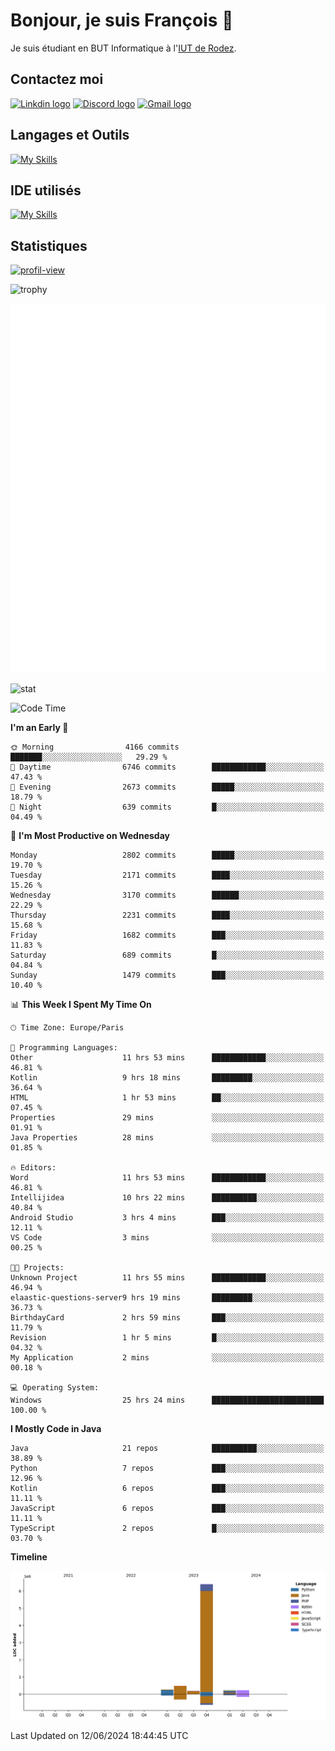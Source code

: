 # Bonjour, je suis François 👋

Je suis étudiant en BUT Informatique à l'[IUT de Rodez](https://iut-rodez.fr).

## Contactez moi

<p>
<a href="https://www.linkedin.com/in/fran%C3%A7ois-de-saint-palais-00985327a/" target="blank"><img src="https://img.shields.io/badge/LinkedIn-0077B5?style=for-the-badge&logo=linkedin&logoColor=white" alt="Linkdin logo"/></a>
<a href="https://discord.gg/francis389" target="blank"><img src="https://img.shields.io/badge/Discord-7289DA?style=for-the-badge&logo=discord&logoColor=white" alt="Discord logo" /></a>
<a href="mailto:francois-sp@gmx.fr" target="blank"><img src="https://img.shields.io/badge/Gmail-D14836?style=for-the-badge&logo=gmail&logoColor=white" alt="Gmail logo"/></a> 
</p>

## Langages et Outils

[![My Skills](https://skillicons.dev/icons?i=java,py,kotlin,spring,git,html,css,sass,svelte,vue,angular,react,bootstrap,ts,jquery,js,php,mysql,sqlite,grafana,linux,windows,figma,postman)](https://skillicons.dev)

## IDE utilisés

[![My Skills](https://skillicons.dev/icons?i=idea,phpstorm,pycharm,androidstudio,vscode,webstorm,eclipse)](https://skillicons.dev)

## Statistiques

[![profil-view](https://komarev.com/ghpvc/?username=francois389&label=Profile%20views&color=0e75b6&style=flat)](https://github.com/ryo-ma/github-profile-trophy)

![trophy](https://github-profile-trophy.vercel.app/?username=Francois389&theme=onedark&column=-1)

![top-lang](https://raw.githubusercontent.com/Francois389/github-stat/master/generated/languages.svg#gh-dark-mode-only)
![](https://raw.githubusercontent.com/Francois389/github-stat/master/generated/overview.svg#gh-dark-mode-only)

![stat](https://github-readme-stats.vercel.app/api?username=francois389&show_icons=true&locale=fr&theme=onedark)

<!--START_SECTION:waka-->
![Code Time](http://img.shields.io/badge/Code%20Time-283%20hrs%2051%20mins-blue)

**I'm an Early 🐤** 

```text
🌞 Morning                4166 commits        ███████░░░░░░░░░░░░░░░░░░   29.29 % 
🌆 Daytime                6746 commits        ████████████░░░░░░░░░░░░░   47.43 % 
🌃 Evening                2673 commits        █████░░░░░░░░░░░░░░░░░░░░   18.79 % 
🌙 Night                  639 commits         █░░░░░░░░░░░░░░░░░░░░░░░░   04.49 % 
```
📅 **I'm Most Productive on Wednesday** 

```text
Monday                   2802 commits        █████░░░░░░░░░░░░░░░░░░░░   19.70 % 
Tuesday                  2171 commits        ████░░░░░░░░░░░░░░░░░░░░░   15.26 % 
Wednesday                3170 commits        ██████░░░░░░░░░░░░░░░░░░░   22.29 % 
Thursday                 2231 commits        ████░░░░░░░░░░░░░░░░░░░░░   15.68 % 
Friday                   1682 commits        ███░░░░░░░░░░░░░░░░░░░░░░   11.83 % 
Saturday                 689 commits         █░░░░░░░░░░░░░░░░░░░░░░░░   04.84 % 
Sunday                   1479 commits        ███░░░░░░░░░░░░░░░░░░░░░░   10.40 % 
```


📊 **This Week I Spent My Time On** 

```text
🕑︎ Time Zone: Europe/Paris

💬 Programming Languages: 
Other                    11 hrs 53 mins      ████████████░░░░░░░░░░░░░   46.81 % 
Kotlin                   9 hrs 18 mins       █████████░░░░░░░░░░░░░░░░   36.64 % 
HTML                     1 hr 53 mins        ██░░░░░░░░░░░░░░░░░░░░░░░   07.45 % 
Properties               29 mins             ░░░░░░░░░░░░░░░░░░░░░░░░░   01.91 % 
Java Properties          28 mins             ░░░░░░░░░░░░░░░░░░░░░░░░░   01.85 % 

🔥 Editors: 
Word                     11 hrs 53 mins      ████████████░░░░░░░░░░░░░   46.81 % 
Intellijidea             10 hrs 22 mins      ██████████░░░░░░░░░░░░░░░   40.84 % 
Android Studio           3 hrs 4 mins        ███░░░░░░░░░░░░░░░░░░░░░░   12.11 % 
VS Code                  3 mins              ░░░░░░░░░░░░░░░░░░░░░░░░░   00.25 % 

🐱‍💻 Projects: 
Unknown Project          11 hrs 55 mins      ████████████░░░░░░░░░░░░░   46.94 % 
elaastic-questions-server9 hrs 19 mins       █████████░░░░░░░░░░░░░░░░   36.73 % 
BirthdayCard             2 hrs 59 mins       ███░░░░░░░░░░░░░░░░░░░░░░   11.79 % 
Revision                 1 hr 5 mins         █░░░░░░░░░░░░░░░░░░░░░░░░   04.32 % 
My Application           2 mins              ░░░░░░░░░░░░░░░░░░░░░░░░░   00.18 % 

💻 Operating System: 
Windows                  25 hrs 24 mins      █████████████████████████   100.00 % 
```

**I Mostly Code in Java** 

```text
Java                     21 repos            ██████████░░░░░░░░░░░░░░░   38.89 % 
Python                   7 repos             ███░░░░░░░░░░░░░░░░░░░░░░   12.96 % 
Kotlin                   6 repos             ███░░░░░░░░░░░░░░░░░░░░░░   11.11 % 
JavaScript               6 repos             ███░░░░░░░░░░░░░░░░░░░░░░   11.11 % 
TypeScript               2 repos             █░░░░░░░░░░░░░░░░░░░░░░░░   03.70 % 
```



**Timeline**

![Lines of Code chart](https://raw.githubusercontent.com/Francois389/Francois389/main/assets/bar_graph.png)


 Last Updated on 12/06/2024 18:44:45 UTC
<!--END_SECTION:waka-->
